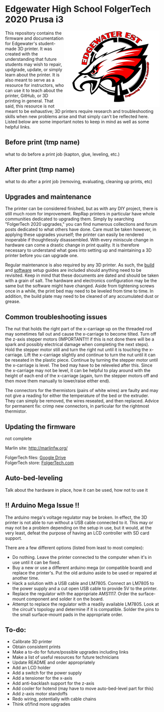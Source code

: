 # Edgewater High School FolgerTech 2020 Prusa i3

<a href="https://edgewaterhs.ocps.net/academics_and_curriculum/e_s_t_magnet/vision__mission__goals">
<img align="right" src="./img/est-250.png" alt="Engineering, Science, and Technology"/>
</a>

This repository contains the firmware and documentation for Edgewater's student-made 3D printer. It was created with the understanding that future students may wish to repair, updgrade, update, or simply learn about the printer. It is also meant to serve as a resource for instructors, who can use it to teach about the printer, GitHub, or 3D printing in general. That said, this resource is not meant to be exhaustive; 3D printers require research and troubleshooting skills when new problems arise and that simply can't be reflected here. Listed below are some important notes to keep in mind as well as some helpful links.  

## Before print (tmp name)  
what to do before a print job (kapton, glue, leveling, etc.)

## After print (tmp name)  
what to do after a print job (removing, evaluating, cleaning up prints, etc)

## Upgrades and maintenance  
The printer can be considered finished, but as with any DIY project, there is still much room for improvement. RepRap printers in particular have whole communities dedicated to upgrading them. Simply by searching "FolgerTech 2020 upgrades," you can find numerous collections and forum posts dedicated to what others have done. Care must be taken however, in applying these upgrades yourself; the printer can easily be rendered inoperable if thoughtlessly disassembled. With every miniscule change in hardware can come a drastic change in print quality. It is therefore necessary to understand what goes into setting up and maintaining a 3D printer before you can upgrade one.

Regular maintenance is also required by any 3D printer. As such, the [build](./doc/FolgerTech-2020-i3-Build-Manual-Rev-A.pdf) and [software](./doc/FolgerTech-2020-i3-Config-Guide-1-1.pdf) setup guides are included should anything need to be revisited. Keep in mind that these documents are dated and should be taken with a grain of salt. The hardware and electronics configuration may be the same but the software might have changed. Aside from tightening screws once in a while, the print bed may need to be leveled from time to time. In addition, the build plate may need to be cleaned of any accumulated dust or grease.

## Common troubleshooting issues  
The nut that holds the right part of the x-carriage up on the threaded rod may sometimes fall out and cause the x-carriage to become tilted. Turn off the z-axis stepper motors (IMPORTANT!!! if this is not done there will be a spark and possibly electrical damage when completing the next steps). Hold the stepper motor still and turn the right nut until it is touching the x-carriage. Lift the x-carriage slightly and continue to turn the nut until it can be reseated in the plastic piece. Continue by turning the stepper motor until the x-carriage is level. The bed may have to be releveled after this. Since the x-carriage may not be level, it can be helpful to play around with the height of each end of the x-carriage (again, turn the stepper motors off and then move them manually to lower/raise either end).

The connectors for the thermistors (pairs of white wires) are faulty and may not give a reading for either the temperature of the bed or the extruder. They can simply be removed, the wires reseated, and then replaced. Advice for permanent fix: crimp new connectors, in particular for the rightmost thermistor.

## Updating the firmware  
not complete

Marlin site: http://marlinfw.org/


FolgerTech files: [Google Drive](https://drive.google.com/drive/folders/0B9b1NbuMK524fldIWWVCa0xfSXAtZmttcDhrbjBMeFNWcENBdVUzWnhtWDZ2YWdHVXpoUXM)  
FolgerTech store: [FolgerTech.com](https://folgertech.com/products/folger-tech-reprap-2020-prusa-i3-full-aluminum-3d-printer-kit)  

## Auto-bed-leveling 
Talk about the hardware in place, how it can be used, how not to use it

## !! Arduino Mega Issue !!  

The arduino mega's voltage regulator may be broken. In effect, the 3D printer is not able to run without a USB cable connected to it. This may or may not be a problem depending on the setup in use, but it would, at the very least, defeat the purpose of having an LCD controller with SD card support. 

There are a few different options (listed from least to most complex):  
- Do nothing. Leave the printer connected to the computer when it's in use until it can be fixed.
- Buy a new or use a different arduino mega (or compatible board) and replace the printer's. Put the old arduino aside to be used or repaired at another time.
- Hack a solution with a USB cable and LM7805. Connect an LM7805 to the power supply and a cut open USB cable to provide 5V to the printer. 
- Replace the regulator with the appropriate AMS1117. Order the surface-mount component and solder it on the board.  
- Attempt to replace the regulator with a readily available LM7805. Look at the circuit's topology and determine if it is compatible. Solder the pins to the small surface-mount pads in the appropriate order.


## To-do:  
- Calibrate 3D printer  
- Obtain consistent prints  
- Make a to-do for future/possible upgrades including links  
- Make a list of useful resources for future technicians  
- Update README and order appropriately  
- Add an LCD holder  
- Add a switch for the power supply  
- Add a tensioner for the x-axis  
- Add anti-backlash support for the z-axis  
- Add cooler for hotend (may have to move auto-bed-level part for this)  
- Add z-axis motor standoffs  
- Redo wiring, potentially with cable chains  
- Think of/find more upgrades